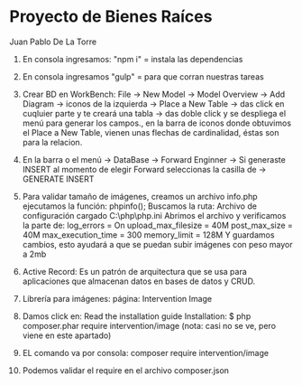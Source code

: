 # Proyecto de Bienes Raíces

Juan Pablo De La Torre

1. En consola ingresamos: "npm i" = instala las dependencias

2. En consola ingresamos "gulp" = para que corran nuestras tareas

3. Crear BD en WorkBench: File -> New Model -> Model Overview -> Add Diagram -> 
    iconos de la izquierda -> Place a New Table -> das click en cuqluier parte y te creará una tabla ->
    das doble click y se despliega el menú para generar los campos., en la barra de
    iconos donde obtuvimos el Place a New Table, vienen unas flechas de cardinalidad,
    éstas son para la relacion.

4. En la barra o el menú -> DataBase -> Forward Enginner -> Si generaste INSERT
    al momento de elegir Forward seleccionas la casilla de -> GENERATE INSERT

5. Para validar tamaño de imágenes, creamos un archivo info.php
    ejecutamos la función: phpinfo();
    Buscamos la ruta: Archivo de configuración cargado	C:\php\php.ini
    Abrimos el archivo y verificamos la parte de:
    log_errors = On
    upload_max_filesize = 40M
    post_max_size = 40M
    max_execution_time = 300
    memory_limit = 128M
    Y guardamos cambios, esto ayudará a que se puedan subir imágenes con peso mayor a 2mb

6. Active Record:
    Es un patrón de arquitectura que se usa  para aplicaciones que almacenan datos en
    bases de datos y CRUD.

7. Librería para imágenes:
    página: Intervention Image
    
8. Damos click en: Read the installation guide
    Installation: $ php composer.phar require intervention/image (nota: casi no se ve, pero viene en este apartado)

9. EL comando va por consola: composer require intervention/image

10. Podemos validar el require en el archivo composer.json

